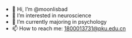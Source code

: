- 👋 Hi, I’m @moonlisbad
- 👀 I’m interested in neuroscience
- 🌱 I’m currently majoring in psychology
- 📫 How to reach me: 1800013731@pku.edu.cn

<!---
moonlisbad/moonlisbad is a ✨ special ✨ repository because its `README.md` (this file) appears on your GitHub profile.
You can click the Preview link to take a look at your changes.
--->
